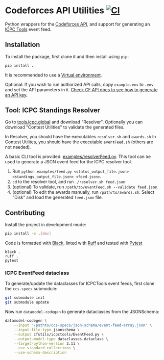 Codeforces API Utilities [![CI](https://github.com/anurudhp/cfutils/actions/workflows/ci.yaml/badge.svg?branch=main)](https://github.com/anurudhp/cfutils/actions/workflows/ci.yaml)
========================

Python wrappers for the [Codeforces API](https://codeforces.com/apiHelp), and support for generating an [ICPC Tools](https://tools.icpc.global/) event feed.  

Installation
------------

To install the package, first clone it and then install using `pip`:
```sh
pip install .
```
It is recommended to use a [Virtual environment](https://docs.python.org/3/library/venv.html).

Optional: If you wish to run authorized API calls, copy `example.env` to `.env` and set the API parameters in it.
[Check CF API docs to see how to generate an API key](https://codeforces.com/apiHelp).


Tool: ICPC Standings Resolver
-----------------------------

Go to [tools.icpc.global](https://tools.icpc.global/) and download "Resolver".
Optionally you can download "Contest Utilities" to validate the generated files.

In Resolver, you should have the executables `resolver.sh` and `awards.sh`
In Contest Utilites, you should have the executable `eventFeed.sh` (others are not needed).

A basic CLI tool is provided: [examples/resolverFeed.py](examples/resolverFeed.py).
This tool can be used to generate a JSON event feed for the ICPC resolver tool.

1. Run `python examples/feed.py <status_output_file.json> <standings_output_file.json> <feed.json>`.
1. `cd` to the resolver tool, and run `./resolver.sh feed.json`
1. (optional) To validate, run `/path/to/eventFeed.sh --validate feed.json`.
1. (optional) To edit the awards manually, run `/path/to/awards.sh`. Select "Disk" and load the generated `feed.json` file.

Contributing
------------

Install the project in development mode:
```sh
pip install -e .[dev]
```

Code is formatted with [Black](https://black.readthedocs.io/en/stable/), linted with [Ruff](https://beta.ruff.rs/docs/) and tested with [Pytest](https://docs.pytest.org/en/7.4.x/)
```
black .
ruff .
pytest
```

### ICPC EventFeed dataclass

To generate/update the dataclasses for ICPCTools event feeds, first clone the `ccs-specs` submodule:

```sh
git submodule init
git submodule update
```

Now run `datamodel-codegen` to generate dataclasses from the JSONSchema:
```sh
datamodel-codegen \
    --input "/pathto/ccs-specs/json-schema/event-feed-array.json" \
    --input-file-type jsonschema \
    --output cfutils/icpctools/EventFeed.py \
    --output-model-type dataclasses.dataclass \
    --target-python-version 3.11 \
    --use-standard-collections \
    --use-schema-description
```
